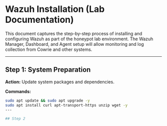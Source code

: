 # Wazuh Installation (Lab Documentation)

This document captures the step-by-step process of installing and configuring Wazuh as part of the honeypot lab environment. The Wazuh Manager, Dashboard, and Agent setup will allow monitoring and log collection from Cowrie and other systems.

---

## Step 1: System Preparation
**Action:** Update system packages and dependencies.  

**Commands:**
```bash
sudo apt update && sudo apt upgrade -y
sudo apt install curl apt-transport-https unzip wget -y
---

## Step 2
